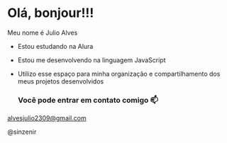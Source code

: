 # Olá, bonjour!!!

Meu nome é Julio Alves

- Estou estudando na Alura
- Estou me desenvolvendo na linguagem JavaScript
- Utilizo esse espaço para minha organização e compartilhamento dos meus projetos desenvolvidos

  ### Você pode entrar em contato comigo 📫

alvesjulio2309@gmail.com

@sinzenir

![]()
